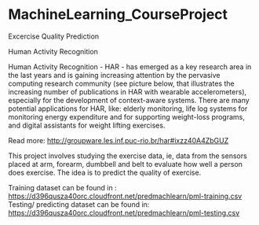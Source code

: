# MachineLearning_CourseProject
Excercise Quality Prediction

Human Activity Recognition

Human Activity Recognition - HAR - has emerged as a key research area in the last years and is gaining 
increasing attention by the pervasive computing research community (see picture below, that illustrates 
the increasing number of publications in HAR with wearable accelerometers), especially for the development 
of context-aware systems. There are many potential applications for HAR, like: elderly monitoring, life 
log systems for monitoring energy expenditure and for supporting weight-loss programs, and digital assistants
for weight lifting exercises.

Read more: http://groupware.les.inf.puc-rio.br/har#ixzz40A4ZbGUZ

This project involves studying the exercise data, ie, data from the sensors placed at arm, forearm, dumbbell 
and belt to evaluate how well a person does exercise. The idea is to predict the quality of exercise.

Training dataset can be found in : https://d396qusza40orc.cloudfront.net/predmachlearn/pml-training.csv
Testing/ predicting dataset can be found in: https://d396qusza40orc.cloudfront.net/predmachlearn/pml-testing.csv

